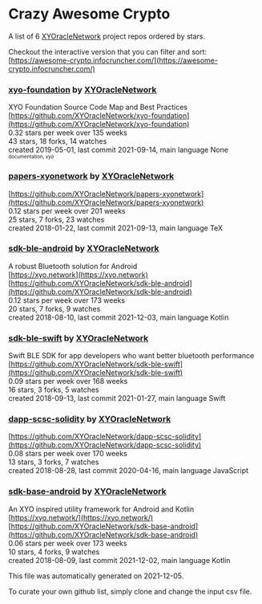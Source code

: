 # Crazy Awesome Crypto
A list of 6 [XYOracleNetwork](https://github.com/XYOracleNetwork) project repos ordered by stars.  

Checkout the interactive version that you can filter and sort: 
[https://awesome-crypto.infocruncher.com/](https://awesome-crypto.infocruncher.com/)  


### [xyo-foundation](https://github.com/XYOracleNetwork/xyo-foundation) by [XYOracleNetwork](https://github.com/XYOracleNetwork)  
XYO Foundation Source Code Map and Best Practices  
[https://github.com/XYOracleNetwork/xyo-foundation](https://github.com/XYOracleNetwork/xyo-foundation)  
0.32 stars per week over 135 weeks  
43 stars, 18 forks, 14 watches  
created 2019-05-01, last commit 2021-09-14, main language None  
<sub><sup>documentation, xyo</sup></sub>


### [papers-xyonetwork](https://github.com/XYOracleNetwork/papers-xyonetwork) by [XYOracleNetwork](https://github.com/XYOracleNetwork)  
  
[https://github.com/XYOracleNetwork/papers-xyonetwork](https://github.com/XYOracleNetwork/papers-xyonetwork)  
0.12 stars per week over 201 weeks  
25 stars, 7 forks, 23 watches  
created 2018-01-22, last commit 2021-09-13, main language TeX  


### [sdk-ble-android](https://github.com/XYOracleNetwork/sdk-ble-android) by [XYOracleNetwork](https://github.com/XYOracleNetwork)  
A robust Bluetooth solution for Android  
[https://xyo.network](https://xyo.network)  
[https://github.com/XYOracleNetwork/sdk-ble-android](https://github.com/XYOracleNetwork/sdk-ble-android)  
0.12 stars per week over 173 weeks  
20 stars, 7 forks, 9 watches  
created 2018-08-10, last commit 2021-12-03, main language Kotlin  


### [sdk-ble-swift](https://github.com/XYOracleNetwork/sdk-ble-swift) by [XYOracleNetwork](https://github.com/XYOracleNetwork)  
Swift BLE SDK for app developers who want better bluetooth performance  
[https://github.com/XYOracleNetwork/sdk-ble-swift](https://github.com/XYOracleNetwork/sdk-ble-swift)  
0.09 stars per week over 168 weeks  
16 stars, 3 forks, 5 watches  
created 2018-09-13, last commit 2021-01-27, main language Swift  


### [dapp-scsc-solidity](https://github.com/XYOracleNetwork/dapp-scsc-solidity) by [XYOracleNetwork](https://github.com/XYOracleNetwork)  
  
[https://github.com/XYOracleNetwork/dapp-scsc-solidity](https://github.com/XYOracleNetwork/dapp-scsc-solidity)  
0.08 stars per week over 170 weeks  
13 stars, 3 forks, 7 watches  
created 2018-08-28, last commit 2020-04-16, main language JavaScript  


### [sdk-base-android](https://github.com/XYOracleNetwork/sdk-base-android) by [XYOracleNetwork](https://github.com/XYOracleNetwork)  
An XYO inspired utility framework for Android and Kotlin  
[https://xyo.network/](https://xyo.network/)  
[https://github.com/XYOracleNetwork/sdk-base-android](https://github.com/XYOracleNetwork/sdk-base-android)  
0.06 stars per week over 173 weeks  
10 stars, 4 forks, 9 watches  
created 2018-08-09, last commit 2021-12-02, main language Kotlin  


This file was automatically generated on 2021-12-05.  

To curate your own github list, simply clone and change the input csv file.  